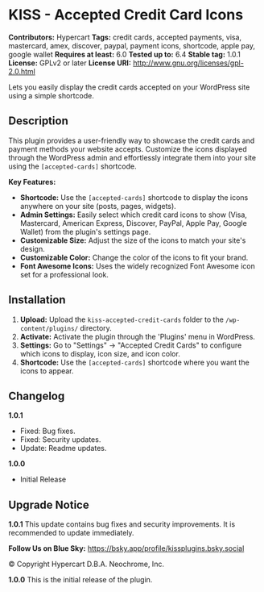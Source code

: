 # KISS - Accepted Credit Card Icons

**Contributors:** Hypercart
**Tags:** credit cards, accepted payments, visa, mastercard, amex, discover, paypal, payment icons, shortcode, apple pay, google wallet
**Requires at least:** 6.0
**Tested up to:** 6.4
**Stable tag:** 1.0.1
**License:** GPLv2 or later
**License URI:** http://www.gnu.org/licenses/gpl-2.0.html

Lets you easily display the credit cards accepted on your WordPress site using a simple shortcode.

## Description

This plugin provides a user-friendly way to showcase the credit cards and payment methods your website accepts. Customize the icons displayed through the WordPress admin and effortlessly integrate them into your site using the `[accepted-cards]` shortcode.

**Key Features:**

*   **Shortcode:** Use the `[accepted-cards]` shortcode to display the icons anywhere on your site (posts, pages, widgets).
*   **Admin Settings:** Easily select which credit card icons to show (Visa, Mastercard, American Express, Discover, PayPal, Apple Pay, Google Wallet) from the plugin's settings page.
*   **Customizable Size:** Adjust the size of the icons to match your site's design.
*   **Customizable Color:** Change the color of the icons to fit your brand.
*   **Font Awesome Icons:** Uses the widely recognized Font Awesome icon set for a professional look.

## Installation

1.  **Upload:** Upload the `kiss-accepted-credit-cards` folder to the `/wp-content/plugins/` directory.
2.  **Activate:** Activate the plugin through the 'Plugins' menu in WordPress.
3.  **Settings:** Go to "Settings" -> "Accepted Credit Cards" to configure which icons to display, icon size, and icon color.
4.  **Shortcode:** Use the `[accepted-cards]` shortcode where you want the icons to appear.


## Changelog

**1.0.1**

*   Fixed: Bug fixes.
*   Fixed: Security updates.
*   Update: Readme updates.

**1.0.0**

*   Initial Release

## Upgrade Notice

**1.0.1**
This update contains bug fixes and security improvements. It is recommended to update immediately.

**Follow Us on Blue Sky:**
https://bsky.app/profile/kissplugins.bsky.social

© Copyright Hypercart D.B.A. Neochrome, Inc.


**1.0.0**
This is the initial release of the plugin.
